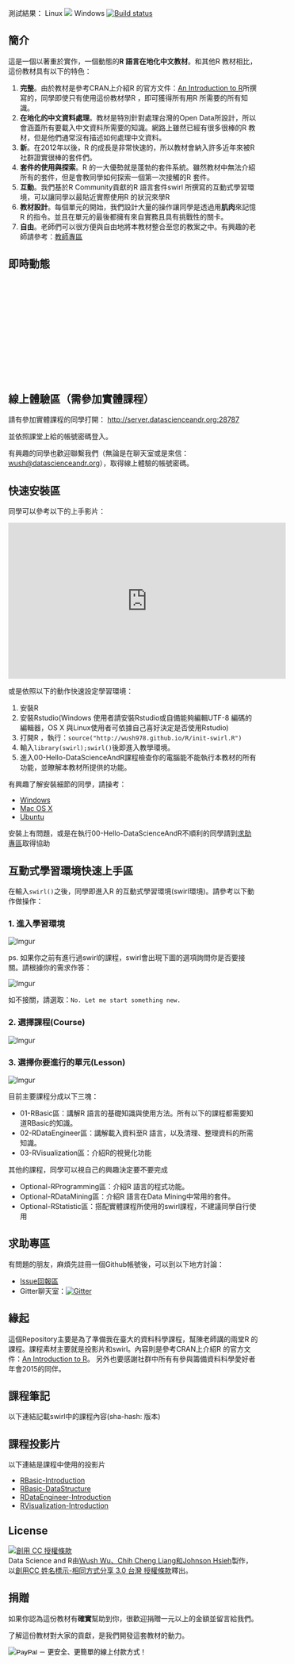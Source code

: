 <!-- title: R 語言翻轉教室 -->
<!-- subtitle: 版本號：v1.0 -->

<script>
  ((window.gitter = {}).chat = {}).options = {
    room: 'wush978/DataScienceAndR'
  };
</script>
<script src="https://sidecar.gitter.im/dist/sidecar.v1.js" async defer></script>
<script src="http://momentjs.com/downloads/moment-with-locales.min.js" async defer></script>

<script>

function showRegistrationRecords() {
  $("#records").empty();
  var url1 = "http://api.datascienceandr.org:3000/api/getManyRecords";
  var url2 = "http://api2.datascienceandr.org:3000/api/getManyRecords";
  var used_records = [];
  function successOperation(data) {
    data.forEach(function(record) {
      used_records.push(record);
    });
  }
  function getManyRecordsOperation(url, completeOperation) {
    return function(jqXHR, status) {
      $.ajax({
        url:url,
        type:"POST",
        data:{num:5},
        dataType:"json",
        success: successOperation,
        complete: completeOperation
      });
    };
  }
  var operation = getManyRecordsOperation(url1, getManyRecordsOperation(url2, function() {
    used_records.sort(function(r1, r2) {
      if (r1.created_at < r2.created_at)
        return 1;
      else if (r1.created_at > r2.created_at)
        return -1;
      else
        return 0;
    });
    used_records.forEach(function(record) {
      m = moment(record.created_at);
      if (record.type == 0) {
        li = "<li>" + record.user_id  + "在" + m.fromNow() + "進入了" + record.course  + "</li>"
      } else {
        li = "<li>" + record.user_id  + "在" + m.fromNow() + "完成了" + record.course  + "</li>"
      }
      $("#records").append(li);
    });
  }));
  operation();
}



window.onload =function(){
  moment.locale("zh-tw");
  moment.updateLocale("zh-tw", {
    relativeTime : {
      future : '%s內',
      past : '%s前',
      s : '幾秒',
      m : '1分鐘',
      mm : '%d分鐘',
      h : '1小時',
      hh : '%d小時',
      d : '1天',
      dd : '%d天',
      M : '1個月',
      MM : '%d個月',
      y : '1年',
      yy : '%d年'
    }});
  showRegistrationRecords();
}
</script>


測試結果： Linux ![](https://travis-ci.org/wush978/DataScienceAndR.svg?branch=course) Windows [![Build status](https://ci.appveyor.com/api/projects/status/tej2qnpdxwy2r5lp/branch/course?svg=true)](https://ci.appveyor.com/project/wush978/datascienceandr/branch/course)

## 簡介

這是一個以著重於實作，一個動態的**R 語言在地化中文教材**。和其他R 教材相比，這份教材具有以下的特色：

1. **完整**。由於教材是參考CRAN上介紹R 的官方文件：[An Introduction to R](https://cran.r-project.org/doc/manuals/R-intro.pdf)所撰寫的，同學即使只有使用這份教材學R ，即可獲得所有用R 所需要的所有知識。
2. **在地化的中文資料處理**。教材是特別針對處理台灣的Open Data所設計，所以會涵蓋所有要載入中文資料所需要的知識。網路上雖然已經有很多很棒的R 教材，但是他們通常沒有描述如何處理中文資料。
3. **新**。在2012年以後，R 的成長是非常快速的，所以教材會納入許多近年來被R 社群證實很棒的套件們。
4. **套件的使用與探索**。R 的一大優勢就是蓬勃的套件系統。雖然教材中無法介紹所有的套件，但是會教同學如何探索一個第一次接觸的R 套件。
5. **互動**。我們基於R Community貢獻的R 語言套件swirl 所撰寫的互動式學習環境，可以讓同學以最貼近實際使用R 的狀況來學R
6. **教材設計**。每個單元的開始，我們設計大量的操作讓同學是透過用**肌肉**來記憶R 的指令。並且在單元的最後都擁有來自實務且具有挑戰性的關卡。
7. **自由**。老師們可以很方便與自由地將本教材整合至您的教案之中。有興趣的老師請參考：[教師專區](teacher.html)

## 即時動態

<div class="well" style="height: 14em;"><ul id="records"></ul></div>

## 線上體驗區（需參加實體課程）

請有參加實體課程的同學打開： <http://server.datascienceandr.org:28787>

並依照課堂上給的帳號密碼登入。

有興趣的同學也歡迎聯繫我們（無論是在聊天室或是來信：[wush@datascienceandr.org](mailto:wush@datascienceandr.org)），取得線上體驗的帳號密碼。

## 快速安裝區

同學可以參考以下的上手影片：

<iframe width="560" height="315" src="https://www.youtube.com/embed/fcd6zSk0yd8" frameborder="0" allowfullscreen></iframe>

或是依照以下的動作快速設定學習環境：

1. 安裝R
2. 安裝Rstudio(Windows 使用者請安裝Rstudio或自備能夠編輯UTF-8 編碼的編輯器，OS X 與Linux使用者可依據自己喜好決定是否使用Rstudio)
3. 打開R ，執行：`source("http://wush978.github.io/R/init-swirl.R")`
4. 輸入`library(swirl);swirl()`後即進入教學環境。
5. 進入00-Hello-DataScienceAndR課程檢查你的電腦能不能執行本教材的所有功能，並瞭解本教材所提供的功能。

有興趣了解安裝細節的同學，請操考：

- [Windows](https://github.com/wush978/DataScienceAndR/wiki/Windows-%E8%A8%AD%E5%AE%9A%E6%8C%87%E5%8D%97)
- [Mac OS X](https://github.com/wush978/DataScienceAndR/wiki/Mac-OS-X-%E8%A8%AD%E5%AE%9A%E6%8C%87%E5%8D%97)
- [Ubuntu](https://github.com/wush978/DataScienceAndR/wiki/Ubuntu-%E8%A8%AD%E5%AE%9A%E6%8C%87%E5%8D%97)

安裝上有問題，或是在執行00-Hello-DataScienceAndR不順利的同學請到[求助專區](#求助專區)取得協助

## 互動式學習環境快速上手區

在輸入`swirl()`之後，同學即進入R 的互動式學習環境(swirl環境)。請參考以下動作做操作：

### 1. 進入學習環境

![Imgur](http://i.imgur.com/sYGDy72.png)

ps. 如果你之前有進行過swirl的課程，swirl會出現下圖的選項詢問你是否要接關。請根據你的需求作答：

![Imgur](http://i.imgur.com/SwlSa3W.png)

如不接關，請選取：`No. Let me start something new.`

### 2. 選擇課程(Course)

![Imgur](http://i.imgur.com/Sfj0K1l.png)

### 3. 選擇你要進行的單元(Lesson)

![Imgur](http://i.imgur.com/OFgU4wM.png)

目前主要課程分成以下三塊：

- 01-RBasic區：講解R 語言的基礎知識與使用方法。所有以下的課程都需要知道RBasic的知識。
- 02-RDataEngineer區：講解載入資料至R 語言，以及清理、整理資料的所需知識。
- 03-RVisualization區：介紹R的視覺化功能

其他的課程，同學可以視自己的興趣決定要不要完成

- Optional-RProgramming區：介紹R 語言的程式功能。
- Optional-RDataMining區：介紹R 語言在Data Mining中常用的套件。
- Optional-RStatistic區：搭配實體課程所使用的swirl課程，不建議同學自行使用

## 求助專區

有問題的朋友，麻煩先註冊一個Github帳號後，可以到以下地方討論：

- [Issue回報區](https://github.com/wush978/DataScienceAndR/issues)
- Gitter聊天室：[![Gitter](https://badges.gitter.im/wush978/DataScienceAndR.svg)](https://gitter.im/wush978/DataScienceAndR?utm_source=badge&utm_medium=badge&utm_campaign=pr-badge)

## 緣起

這個Repository主要是為了準備我在臺大的資料科學課程，幫陳老師講的兩堂R 的課程。課程素材主要就是投影片和swirl。內容則是參考CRAN上介紹R 的官方文件：[An Introduction to R](https://cran.r-project.org/doc/manuals/R-intro.pdf)。
另外也要感謝社群中所有有參與籌備資料科學愛好者年會2015的同伴。

## 課程筆記

以下連結記載swirl中的課程內容(sha-hash: <r-sha-hash> 版本)

<r-note>

## 課程投影片

以下連結是課程中使用的投影片

- [RBasic-Introduction](slide/RBasic-Introduction.html)
- [RBasic-DataStructure](slide/RBasic-DataStructure.html)
- [RDataEngineer-Introduction](slide/RDataEngineer-Introduction.html)
- [RVisualization-Introduction](slide/RVisualization-Introduction.html)

## License

<a rel="license" href="http://creativecommons.org/licenses/by-sa/3.0/tw/"><img alt="創用 CC 授權條款" style="border-width:0" src="https://i.creativecommons.org/l/by-sa/3.0/tw/88x31.png" /></a><br /><span xmlns:dct="http://purl.org/dc/terms/" href="http://purl.org/dc/dcmitype/Text" property="dct:title" rel="dct:type">Data Science and R</span>由<a xmlns:cc="http://creativecommons.org/ns#" href="https://github.com/wush978/DataScienceAndR" property="cc:attributionName" rel="cc:attributionURL">Wush Wu、Chih Cheng Liang和Johnson Hsieh</a>製作，以<a rel="license" href="http://creativecommons.org/licenses/by-sa/3.0/tw/">創用CC 姓名標示-相同方式分享 3.0 台灣 授權條款</a>釋出。

## 捐贈

如果你認為這份教材有**確實**幫助到你，很歡迎捐贈一元以上的金額並留言給我們。

了解這份教材對大家的貢獻，是我們開發這套教材的動力。

<form action="https://www.paypal.com/cgi-bin/webscr" method="post" target="_top">
<input type="hidden" name="cmd" value="_s-xclick">
<input type="hidden" name="hosted_button_id" value="KEREK4GYLJ7ZL">
<input type="image" src="http://i.imgur.com/hHGKvOZ.gif" border="0" name="submit" alt="PayPal － 更安全、更簡單的線上付款方式！">
<img alt="" border="0" src="https://www.paypalobjects.com/zh_TW/i/scr/pixel.gif" width="1" height="1">
</form>

